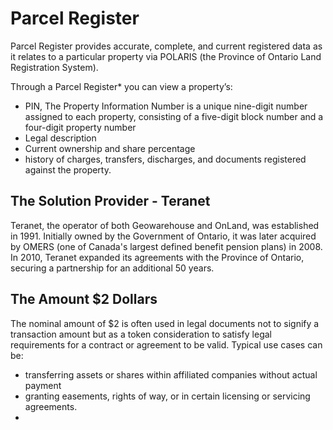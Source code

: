 #  Parcel Register

Parcel Register provides accurate, complete, and current registered data as it relates to a particular property via POLARIS (the Province of Ontario Land Registration System).

Through a Parcel Register* you can view a property’s:

- PIN, The Property Information Number is a unique nine-digit number assigned to each property, consisting of a five-digit block number and a four-digit property number
- Legal description
- Current ownership and share percentage
- history of charges, transfers, discharges, and documents registered against the property.


## The Solution Provider - Teranet

Teranet, the operator of both Geowarehouse and OnLand, was established in 1991. Initially owned by the Government of Ontario, it was later acquired by OMERS (one of Canada's largest defined benefit pension plans) in 2008. In 2010, Teranet expanded its agreements with the Province of Ontario, securing a partnership for an additional 50 years.


## The Amount $2 Dollars

The nominal amount of $2 is often used in legal documents not to signify a transaction amount but as a token consideration to satisfy legal requirements for a contract or agreement to be valid. Typical use cases can be:
- transferring assets or shares within affiliated companies without actual payment
- granting easements, rights of way, or in certain licensing or servicing agreements.
- 
